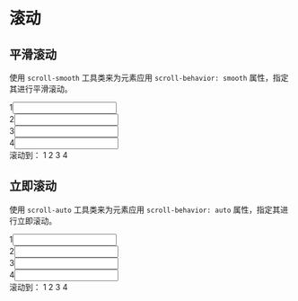 # 滚动

## 平滑滚动

使用 `scroll-smooth` 工具类来为元素应用 `scroll-behavior: smooth` 属性，指定其进行平滑滚动。

<Example background="light-circle">
  <div class="scroll-smooth overflow-auto col h-32">
    <div class="primary-pale center p-6 font-bold text-xl relative">1<input id="smoothContent1" class="opacity-0 absolute left-0 top-0"></div>
    <div class="success-pale center p-6 font-bold text-xl relative">2<input id="smoothContent2" class="opacity-0 absolute left-0 top-0"></div>
    <div class="danger-pale center p-6 font-bold text-xl relative">3<input id="smoothContent3" class="opacity-0 absolute left-0 top-0"></div>
    <div class="warning-pale center p-6 font-bold text-xl relative">4<input id="smoothContent4" class="opacity-0 absolute left-0 top-0"></div>
  </div>
  <div class="row justify-center items-center mt-2 gap-4">
    滚动到：
    <label for="smoothContent1" class="btn btn-wide">1</label>
    <label for="smoothContent2" class="btn btn-wide">2</label>
    <label for="smoothContent3" class="btn btn-wide">3</label>
    <label for="smoothContent4" class="btn btn-wide">4</label>
  </div>
</Example>

## 立即滚动

使用 `scroll-auto` 工具类来为元素应用 `scroll-behavior: auto` 属性，指定其进行立即滚动。

<Example background="light-circle">
  <div class="scroll-auto overflow-auto col h-32">
    <div class="primary-pale center p-6 font-bold text-xl relative">1<input id="autoContent1" class="opacity-0 absolute left-0 top-0"></div>
    <div class="success-pale center p-6 font-bold text-xl relative">2<input id="autoContent2" class="opacity-0 absolute left-0 top-0"></div>
    <div class="danger-pale center p-6 font-bold text-xl relative">3<input id="autoContent3" class="opacity-0 absolute left-0 top-0"></div>
    <div class="warning-pale center p-6 font-bold text-xl relative">4<input id="autoContent4" class="opacity-0 absolute left-0 top-0"></div>
  </div>
  <div class="row justify-center items-center mt-2 gap-4">
    滚动到：
    <label for="autoContent1" class="btn btn-wide">1</label>
    <label for="autoContent2" class="btn btn-wide">2</label>
    <label for="autoContent3" class="btn btn-wide">3</label>
    <label for="autoContent4" class="btn btn-wide">4</label>
  </div>
</Example>
